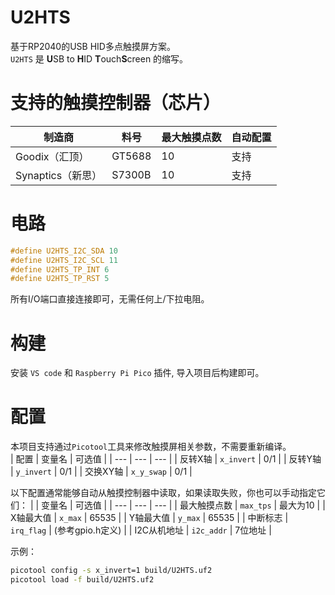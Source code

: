 # U2HTS
基于RP2040的USB HID多点触摸屏方案。  
`U2HTS` 是 **U**SB to **H**ID **T**ouch**S**creen 的缩写。  

# 支持的触摸控制器（芯片）
| 制造商 | 料号 | 最大触摸点数 | 自动配置 |
| --- | --- | --- | --- |
| Goodix（汇顶）| GT5688 | 10 | 支持 |
| Synaptics（新思）| S7300B | 10 | 支持 |

# 电路
```c
#define U2HTS_I2C_SDA 10
#define U2HTS_I2C_SCL 11
#define U2HTS_TP_INT 6
#define U2HTS_TP_RST 5
```
所有I/O端口直接连接即可，无需任何上/下拉电阻。  

# 构建
安装 `VS code` 和 `Raspberry Pi Pico`  插件, 导入项目后构建即可。

# 配置
本项目支持通过`Picotool`工具来修改触摸屏相关参数，不需要重新编译。  
| 配置 | 变量名 | 可选值 |
| --- | --- | --- |
| 反转X轴 | `x_invert` | 0/1 |
| 反转Y轴 | `y_invert` | 0/1 |
| 交换XY轴 | `x_y_swap` | 0/1 |

以下配置通常能够自动从触摸控制器中读取，如果读取失败，你也可以手动指定它们：
|  | 变量名 | 可选值 |
| --- | --- | --- |
| 最大触摸点数 | `max_tps` | 最大为10 |
| X轴最大值 | `x_max` | 65535 |
| Y轴最大值 | `y_max` | 65535 |
| 中断标志 | `irq_flag` | (参考gpio.h定义) |
| I2C从机地址 | `i2c_addr` | 7位地址 |

示例：
```bash
picotool config -s x_invert=1 build/U2HTS.uf2
picotool load -f build/U2HTS.uf2
```